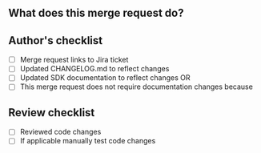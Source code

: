 ## What does this merge request do?

<!-- Briefly describe what this MR is about. -->

## Author's checklist

-   [ ] Merge request links to Jira ticket
-   [ ] Updated CHANGELOG.md to reflect changes
-   [ ] Updated SDK documentation to reflect changes OR
-   [ ] This merge request does not require documentation changes because <!-- reason -->

## Review checklist

-   [ ] Reviewed code changes
-   [ ] If applicable manually test code changes
